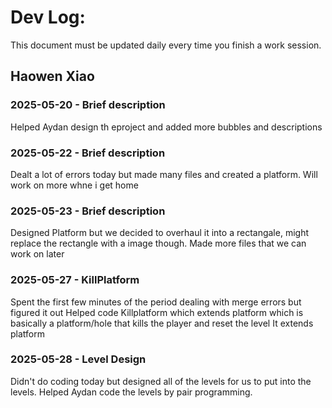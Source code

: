 # Dev Log:

This document must be updated daily every time you finish a work session.

## Haowen Xiao

### 2025-05-20 - Brief description
Helped Aydan design th eproject and added more bubbles and descriptions

### 2025-05-22 - Brief description
Dealt a lot of errors today but made many files and created a platform. Will work on more whne i get home

### 2025-05-23 - Brief description
Designed Platform but we decided to overhaul it into a rectangale, might replace the rectangle with a image though.
Made more files that we can work on later

### 2025-05-27 - KillPlatform
Spent the first few minutes of the period dealing with merge errors but figured it out
Helped code Killplatform which extends platform which is basically a platform/hole that kills the player and reset the level
It extends platform

### 2025-05-28 - Level Design
Didn't do coding today but designed all of the levels for us to put into the levels. Helped Aydan code the levels by pair programming.